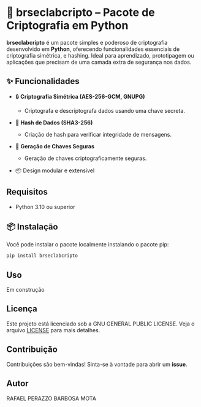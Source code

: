 # 🔐 brseclabcripto – Pacote de Criptografia em Python

**brseclabcripto** é um pacote simples e poderoso de criptografia desenvolvido em **Python**, oferecendo funcionalidades essenciais de criptografia simétrica, e hashing. Ideal para aprendizado, prototipagem ou aplicações que precisam de uma camada extra de segurança nos dados.

## ✨ Funcionalidades

- 🔒 **Criptografia Simétrica (AES-256-GCM, GNUPG)**
  - Criptografa e descriptografa dados usando uma chave secreta.
  
- 🧾 **Hash de Dados (SHA3-256)**
  - Criação de hash para verificar integridade de mensagens.

- 🔐 **Geração de Chaves Seguras**
  - Geração de chaves criptograficamente seguras.

- 📦 Design modular e extensível

## Requisitos

- Python 3.10 ou superior

## 📦 Instalação

Você pode instalar o pacote localmente instalando o pacote pip:

```bash
pip install brseclabcripto
```

## Uso

Em construção

## Licença

Este projeto está licenciado sob a GNU GENERAL PUBLIC LICENSE. Veja o arquivo [LICENSE](LICENSE) para mais detalhes.

## Contribuição

Contribuições são bem-vindas! Sinta-se à vontade para abrir um **issue**.

## Autor

RAFAEL PERAZZO BARBOSA MOTA